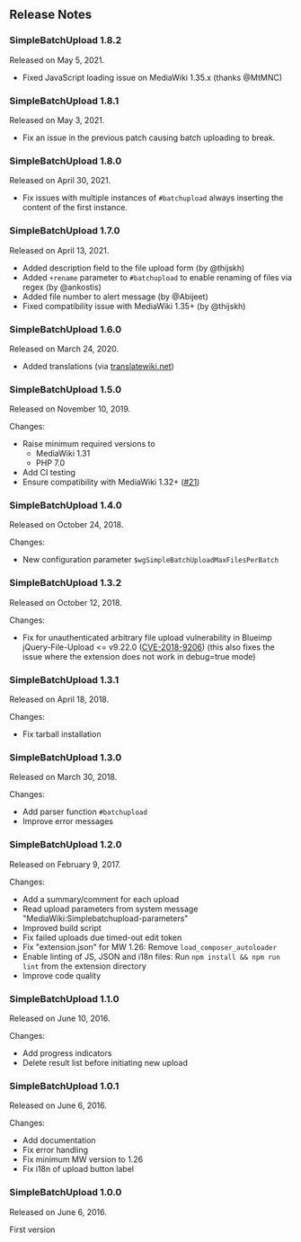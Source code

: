 ## Release Notes

### SimpleBatchUpload 1.8.2

Released on May 5, 2021.

* Fixed JavaScript loading issue on MediaWiki 1.35.x (thanks @MtMNC)

### SimpleBatchUpload 1.8.1

Released on May 3, 2021.

* Fix an issue in the previous patch causing batch uploading to break.

### SimpleBatchUpload 1.8.0

Released on April 30, 2021.

* Fix issues with multiple instances of `#batchupload` always inserting the content of the first instance.

### SimpleBatchUpload 1.7.0

Released on April 13, 2021.

* Added description field to the file upload form (by @thijskh)
* Added `+rename` parameter to `#batchupload` to enable renaming of files via regex (by @ankostis)
* Added file number to alert message (by @Abijeet)
* Fixed compatibility issue with MediaWiki 1.35+ (by @thijskh)

### SimpleBatchUpload 1.6.0

Released on March 24, 2020.

* Added translations (via [translatewiki.net](https://translatewiki.net))

### SimpleBatchUpload 1.5.0

Released on November 10, 2019.

Changes:
* Raise minimum required versions to
  * MediaWiki 1.31
  * PHP 7.0
* Add CI testing
* Ensure compatibility with MediaWiki 1.32+ ([#21](https://github.com/ProfessionalWiki/SimpleBatchUpload/issues/21))

### SimpleBatchUpload 1.4.0

Released on October 24, 2018.

Changes:
* New configuration parameter `$wgSimpleBatchUploadMaxFilesPerBatch`

### SimpleBatchUpload 1.3.2

Released on October 12, 2018.

Changes:
* Fix for unauthenticated arbitrary file upload vulnerability in Blueimp
  jQuery-File-Upload <= v9.22.0 ([CVE-2018-9206](https://nvd.nist.gov/vuln/detail/CVE-2018-9206))
  (this also fixes the issue where the extension does not work in debug=true mode)

### SimpleBatchUpload 1.3.1

Released on April 18, 2018.

Changes:
* Fix tarball installation

### SimpleBatchUpload 1.3.0

Released on March 30, 2018.

Changes:
* Add parser function `#batchupload`
* Improve error messages

### SimpleBatchUpload 1.2.0

Released on February 9, 2017.

Changes:
* Add a summary/comment for each upload
* Read upload parameters from system message "MediaWiki:Simplebatchupload-parameters"
* Improved build script
* Fix failed uploads due timed-out edit token
* Fix "extension.json" for MW 1.26: Remove `load_composer_autoloader`
* Enable linting of JS, JSON and i18n files:
  Run `npm install && npm run lint` from the extension directory
* Improve code quality

### SimpleBatchUpload 1.1.0

Released on June 10, 2016.

Changes:
* Add progress indicators
* Delete result list before initiating new upload

### SimpleBatchUpload 1.0.1

Released on June 6, 2016.

Changes:
* Add documentation
* Fix error handling
* Fix minimum MW version to 1.26
* Fix i18n of upload button label

### SimpleBatchUpload 1.0.0

Released on June 6, 2016.

First version
